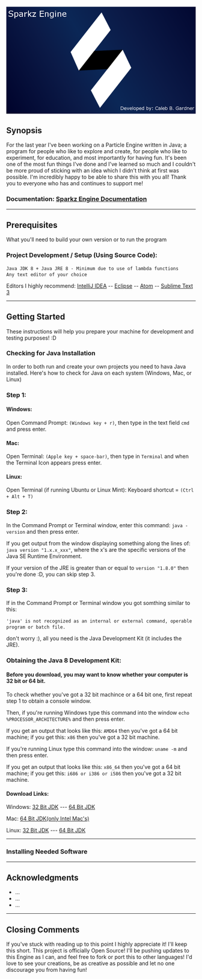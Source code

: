 ![](res/enginelogo2.png?raw=true "Engine Logo") 

## Synopsis
For the last year I've been working on a Particle Engine written in Java; a program for people who like to explore and create, for people who like to experiment, for education, and most importantly for having fun. It's been one of the most fun things I've done and I've learned so much and I couldn't be more proud of sticking with an idea which I didn't think at first was possible. I'm incredibly happy to be able to share this with you all! Thank you to everyone who has and continues to support me!

### Documentation: [Sparkz Engine Documentation](https://github.com/CalebABG/Sparkz_Engine)
---

## Prerequisites

What you'll need to build your own version or to run the program

### Project Development / Setup (Using Source Code):
```
Java JDK 8 + Java JRE 8 - Minimum due to use of lambda functions
Any text editor of your choice
```
Editors I highly recommend: 
[IntelliJ IDEA](https://www.jetbrains.com/idea/) --
[Eclipse](https://eclipse.org/) --
[Atom](https://atom.io/) --
[Sublime Text 3](https://www.sublimetext.com/3)

---

## Getting Started

These instructions will help you prepare your machine for development and testing purposes! :D

### Checking for Java Installation

In order to both run and create your own projects you need to hava Java installed. Here's how to check for Java on each system (Windows, Mac, or Linux)

### Step 1:

#### Windows:

Open Command Prompt: ```(Windows key + r)```, then type in the text field  ```cmd``` and press enter.

#### Mac:

Open Terminal: ```(Apple key + space-bar)```, then type in ```Terminal``` and when the Terminal Icon appears press enter.

#### Linux: 

Open Terminal (if running Ubuntu or Linux Mint): Keyboard shortcut = ```(Ctrl + Alt + T)```


### Step 2:

In the Command Prompt or Terminal window, enter this command: ```java -version``` and then press enter.

If you get output from the window displaying something along the lines of: ```java version "1.x.x_xxx"```,
where the x's are the specific versions of the Java SE Runtime Environment. 

If your version of the JRE is greater than or equal to ```version "1.8.0"``` then you're done :D, you can skip step 3.


### Step 3:

If in the Command Prompt or Terminal window you got somthing similar to this: 
```
'java' is not recognized as an internal or external command, operable program or batch file.
```
don't worry :), all you need is the Java Development Kit (it includes the JRE).

### Obtaining the Java 8 Development Kit:

#### Before you download, you may want to know whether your computer is 32 bit or 64 bit. 

To check whether you've got a 32 bit machince or a 64 bit one, first repeat step 1 to obtain a console window.

Then, if you're running Windows type this command into the window ```echo %PROCESSOR_ARCHITECTURE%``` and then press enter.

If you get an output that looks like this: ```AMD64``` then you've got a 64 bit machine; if you get this: ```x86``` then you've got a 32 bit machine.

If you're running Linux type this command into the window: ```uname -m``` and then press enter.

If you get an output that looks like this: ```x86_64``` then you've got a 64 bit machine; if you get this: ```i686 or i386 or i586``` then you've got a 32 bit machine.

#### Download Links:

Windows: [32 Bit JDK](http://download.oracle.com/otn-pub/java/jdk/8u101-b13/jdk-8u101-windows-i586.exe) --- [64 Bit JDK](http://download.oracle.com/otn-pub/java/jdk/8u101-b13/jdk-8u101-windows-x64.exe)

Mac: [64 Bit JDK(only Intel Mac's)](http://download.oracle.com/otn-pub/java/jdk/8u101-b13/jdk-8u101-macosx-x64.dmg)

Linux: [32 Bit JDK](http://download.oracle.com/otn-pub/java/jdk/8u101-b13/jdk-8u101-linux-i586.tar.gz) --- [64 Bit JDK](http://download.oracle.com/otn-pub/java/jdk/8u101-b13/jdk-8u101-linux-x64.tar.gz)

---

### Installing Needed Software

 

---

## Acknowledgments

* ...
* ...
* ...

---

## Closing Comments
If you've stuck with reading up to this point I highly appreciate it! I'll keep this short. This project is officially Open Source! 
I'll be pushing updates to this Engine as I can, and feel free to fork or port this to other languages! I'd love to see your creations,
be as creative as possible and let no one discourage you from having fun!
